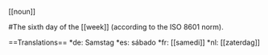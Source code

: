 [[noun]]

#The sixth day of the [[week]] (according to the ISO 8601 norm).

==Translations==
*de: Samstag
*es: sábado
*fr: [[samedi]]
*nl: [[zaterdag]]